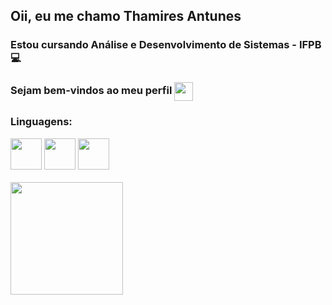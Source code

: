 ## Oii, eu me chamo Thamires Antunes
### Estou cursando Análise e Desenvolvimento de Sistemas - IFPB 💻 
### Sejam bem-vindos ao meu perfil  <img width='30' height='30' align="center" src="https://cdn.jsdelivr.net/gh/devicons/devicon/icons/github/github-original.svg" />

### Linguagens:
<div style="displey: inline">
  <img width='50' height='50' src="https://cdn.jsdelivr.net/gh/devicons/devicon/icons/c/c-original.svg" />
  <img width='50' height='50' src="https://cdn.jsdelivr.net/gh/devicons/devicon/icons/html5/html5-original-wordmark.svg" />
  <img width='50' height='50' src="https://cdn.jsdelivr.net/gh/devicons/devicon/icons/css3/css3-original-wordmark.svg" />
</div>

<br>

<div>
  <a href="https://github.com/ThamiresAntunes">
  <img height="180em" src="https://github-readme-stats.vercel.app/api?username=ThamiresAntunes&show_icons=true&theme=dracula&include_all_commits=true&count_private=true"/>
</div>
